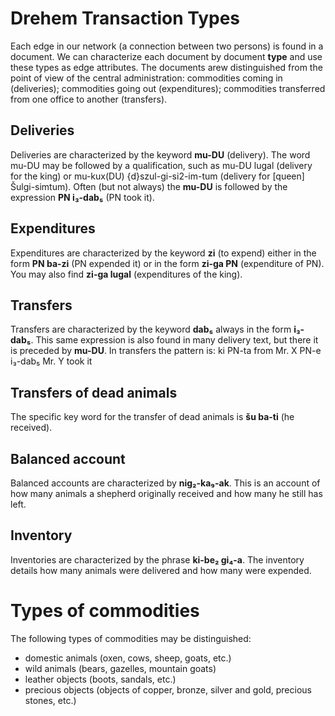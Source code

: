 # Drehem Transaction Types

Each edge in our network (a connection between two persons) is found in a document. We can characterize each document by document **type** and use these types as edge attributes. The documents arew distinguished from the point of view of the central administration: commodities coming in (deliveries); commodities going out (expenditures); commodities transferred from one office to another (transfers).

## Deliveries

Deliveries are characterized by the keyword **mu-DU** (delivery). The word mu-DU may be followed by a qualification, such as mu-DU lugal (delivery for the king) or mu-kux(DU) {d}szul-gi-si2-im-tum (delivery for [queen] Šulgi-simtum). Often (but not always) the **mu-DU** is followed by the expression **PN i₃-dab₅** (PN took it).

## Expenditures

Expenditures are characterized by the keyword **zi** (to expend) either in the form **PN ba-zi** (PN expended it) or in the form **zi-ga PN** (expenditure of PN). You may also find **zi-ga lugal** (expenditures of the king).

## Transfers

Transfers are characterized by the keyword **dab₅** always in the form **i₃-dab₅**. This same expression is also found in many delivery text, but there it is preceded by **mu-DU**. In transfers the pattern is: 
ki PN-ta      from Mr. X
PN-e i₃-dab₅  Mr. Y took it

## Transfers of dead animals

The specific key word for the transfer of dead animals is **šu ba-ti** (he received).

## Balanced account

Balanced accounts are characterized by **nig₂-ka₉-ak**. This is an account of how many animals a shepherd originally received and how many he still has left.

## Inventory

Inventories are characterized by the phrase **ki-be₂ gi₄-a**. The inventory details how many animals were delivered and how many were expended.

# Types of commodities

The following types of commodities may be distinguished: 
- domestic animals (oxen, cows, sheep, goats, etc.)
- wild animals (bears, gazelles, mountain goats)
- leather objects (boots, sandals, etc.)
- precious objects (objects of copper, bronze, silver and gold, precious stones, etc.)
